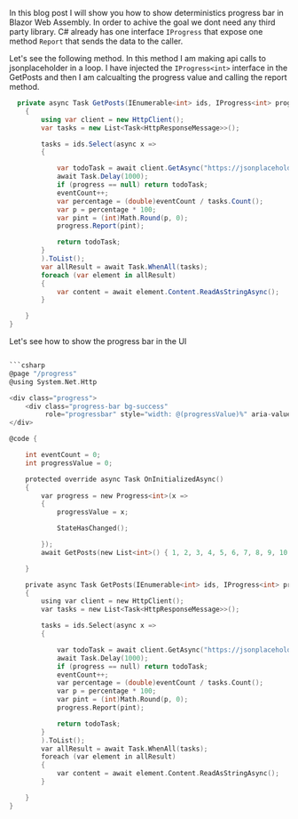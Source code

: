 In this blog post I will show you how to show deterministics progress bar in Blazor Web Assembly. In order to achive the goal we dont need any third party library. C# already has one interface `IProgress` that expose one method `Report` that sends the data to the caller.

Let's see the following method. In this method I am making api calls to jsonplaceholder in a loop. I have injected the `IProgress<int>` interface in the GetPosts and then I am calcualting the progress value and calling the report method.


```csharp
  private async Task GetPosts(IEnumerable<int> ids, IProgress<int> progress = null)
    {
        using var client = new HttpClient();
        var tasks = new List<Task<HttpResponseMessage>>();

        tasks = ids.Select(async x =>
        {

            var todoTask = await client.GetAsync("https://jsonplaceholder.typicode.com/todos/" + x);
            await Task.Delay(1000);
            if (progress == null) return todoTask;
            eventCount++;
            var percentage = (double)eventCount / tasks.Count();
            var p = percentage * 100;
            var pint = (int)Math.Round(p, 0);
            progress.Report(pint);

            return todoTask;
        }
        ).ToList();
        var allResult = await Task.WhenAll(tasks);
        foreach (var element in allResult)
        {
            var content = await element.Content.ReadAsStringAsync();
        }

    }
}

```

Let's see how to show the progress bar in the UI

```c

```csharp
@page "/progress"
@using System.Net.Http

<div class="progress">
    <div class="progress-bar bg-success"
         role="progressbar" style="width: @(progressValue)%" aria-valuenow="@progressValue" aria-valuemin="0" aria-valuemax="100"></div>
</div>

@code {

    int eventCount = 0;
    int progressValue = 0;

    protected override async Task OnInitializedAsync()
    {
        var progress = new Progress<int>(x =>
        {
            progressValue = x;

            StateHasChanged();

        });
        await GetPosts(new List<int>() { 1, 2, 3, 4, 5, 6, 7, 8, 9, 10, 11 }, progress);

    }

    private async Task GetPosts(IEnumerable<int> ids, IProgress<int> progress = null)
    {
        using var client = new HttpClient();
        var tasks = new List<Task<HttpResponseMessage>>();

        tasks = ids.Select(async x =>
        {

            var todoTask = await client.GetAsync("https://jsonplaceholder.typicode.com/todos/" + x);
            await Task.Delay(1000);
            if (progress == null) return todoTask;
            eventCount++;
            var percentage = (double)eventCount / tasks.Count();
            var p = percentage * 100;
            var pint = (int)Math.Round(p, 0);
            progress.Report(pint);

            return todoTask;
        }
        ).ToList();
        var allResult = await Task.WhenAll(tasks);
        foreach (var element in allResult)
        {
            var content = await element.Content.ReadAsStringAsync();
        }

    }
}

```
<!--stackedit_data:
eyJoaXN0b3J5IjpbOTg5OTY4NTY2LC01OTg4NzUwMzJdfQ==
-->